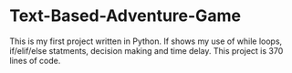 # Text-Based-Adventure-Game

This is my first project written in Python. If shows my use of while loops, if/elif/else statments, decision making and time delay. This project is 370 lines of code. 
